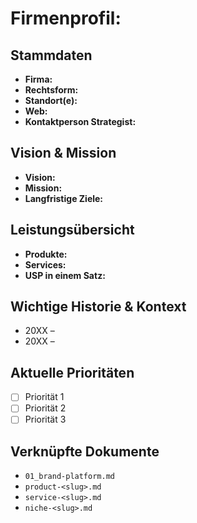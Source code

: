 # Firmenprofil: <Firma>

## Stammdaten
- **Firma:**
- **Rechtsform:**
- **Standort(e):**
- **Web:**
- **Kontaktperson Strategist:**

## Vision & Mission
- **Vision:**
- **Mission:**
- **Langfristige Ziele:**

## Leistungsübersicht
- **Produkte:**
- **Services:**
- **USP in einem Satz:**

## Wichtige Historie & Kontext
- 20XX –
- 20XX –

## Aktuelle Prioritäten
- [ ] Priorität 1
- [ ] Priorität 2
- [ ] Priorität 3

## Verknüpfte Dokumente
- `01_brand-platform.md`
- `product-<slug>.md`
- `service-<slug>.md`
- `niche-<slug>.md`
